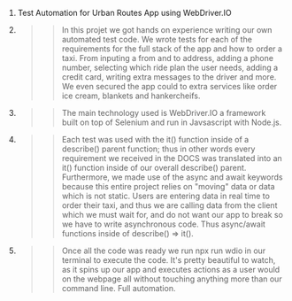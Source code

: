 1. Test Automation for Urban Routes App using WebDriver.IO 
2. >> In this projet we got hands on experience writing our own automated test code. We wrote tests for each of the requirements for the full stack of the app and how to order a taxi. From inputing a from and to address, adding a phone number, selecting which ride plan the user needs, adding a credit card, writing extra messages to the driver and more. We even secured the app could to extra services like order ice cream, blankets and hankercheifs. 
3. >> The main technology used is WebDriver.IO a framework built on top of Selenium and run in Javsascript with Node.js. 
4. >> Each test was used with the it() function inside of a describe() parent function; thus in other words every requirement we received in the DOCS was translated into an it() function inside of our overall describe() parent.  Furthermore, we made use of the async and await keywords because this entire project relies on "moving" data or data which is not static. Users are entering data in real time to order their taxi, and thus we are calling data from the client which we must wait for, and do not want our app to break so we have to write asynchronous code. Thus async/await functions inside of describe() => it(). 
5. >> Once all the code was ready we run npx run wdio in our terminal to execute the code. It's pretty beautiful to watch, as it spins up our app and executes actions as a user would on the webpage all without touching anything more than our command line. Full automation. 